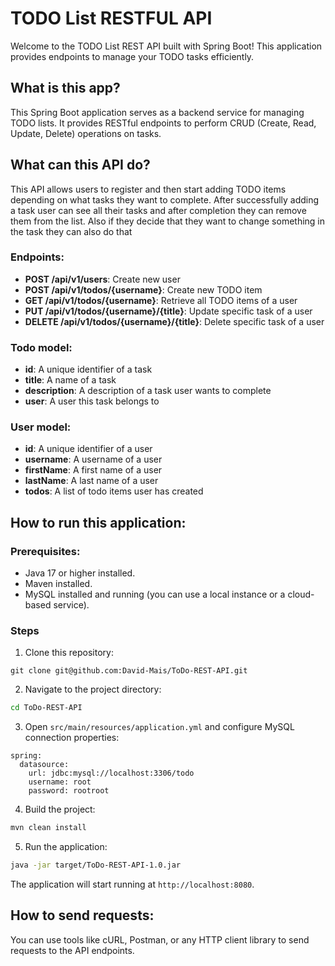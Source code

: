 # TODO List RESTFUL API

Welcome to the TODO List REST API built with Spring Boot! This 
application provides endpoints to manage your TODO tasks efficiently.

## What is this app?
This Spring Boot application serves as a backend service 
for managing TODO lists. It provides RESTful endpoints to 
perform CRUD (Create, Read, Update, Delete) operations on tasks.

## What can this API do?
This API allows users to register and then start adding TODO items
depending on what tasks they want to complete. After successfully
adding a task user can see all their tasks and after completion they
can remove them from the list. Also if they decide that they want to 
change something in the task they can also do that

### Endpoints:
- **POST /api/v1/users**: Create new user 
- **POST /api/v1/todos/{username}**: Create new TODO item
- **GET /api/v1/todos/{username}**: Retrieve all TODO items of a user
- **PUT /api/v1/todos/{username}/{title}**: Update specific task of a user
- **DELETE /api/v1/todos/{username}/{title}**: Delete specific task of a user

### Todo model:
- **id**: A unique identifier of a task
- **title**: A name of a task
- **description**: A description of a task user wants to complete
- **user**: A user this task belongs to

### User model:
- **id**: A unique identifier of a user
- **username**: A username of a user
- **firstName**: A first name of a user
- **lastName**: A last name of a user
- **todos**: A list of todo items user has created

## How to run this application:

### Prerequisites:
- Java 17 or higher installed.
- Maven installed.
- MySQL installed and running (you can use a local instance or a cloud-based service).

### Steps
1. Clone this repository:

```shell
git clone git@github.com:David-Mais/ToDo-REST-API.git
```
2. Navigate to the project directory:

```sh
cd ToDo-REST-API
```
3. Open `src/main/resources/application.yml` and configure MySQL connection properties:

```
spring:
  datasource:
    url: jdbc:mysql://localhost:3306/todo
    username: root
    password: rootroot
```

4. Build the project:

```sh
mvn clean install
```

5. Run the application:

```sh
java -jar target/ToDo-REST-API-1.0.jar
```

The application will start running at `http://localhost:8080`.

## How to send requests:

You can use tools like cURL, Postman, or any HTTP client 
library to send requests to the API endpoints.